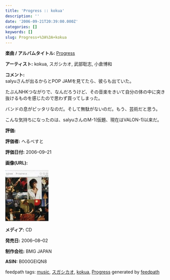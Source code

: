 ```yaml
---
title: 'Progress :: kokua'
description: ''
date: '2006-09-21T20:39:00.000Z'
categories: []
keywords: []
slug: Progress+%3A%3A+kokua
---
```

**楽曲 / アルバムタイトル:** [Progress](http://www.amazon.co.jp/exec/obidos/ASIN/B000GEIQN8/mrchildrenonl-22/ref=nosim/)

**アーティスト:** kokua, スガシカオ, 武部聡志, 小倉博和

**コメント:**   
salyuさんが出るからとPOP JAMを見てたら、彼らも出ていた。  
  
たぶんNHKつながりで、なんだろうけど、その音楽をきいて自分の体の中に突き抜けるものを感じたので思わず買ってしまった。  
  
  
  
バンドの息がピッタリなのだ。そして無駄がないのだ。もう、芸術だと思う。  
  
  
  
こんな気持ちになったのは、salyuさんのM-1(仮題、現在はVALON-1)以来だ。

**評価:**

**評価者:** へるべすと

**評価日付:** 2006–09–21

**画像(URL):**

![](0__rsO8hxKdBHLoraoq.jpg)

**メディア:** CD

**発売日:** 2006–08–02

**制作会社:** BMG JAPAN

**ASIN:** B000GEIQN8

feedpath tags: [music](http://feedpath.jp/search/index.csp?search_text=music), [スガシカオ](http://feedpath.jp/search/index.csp?search_text=%E3%82%B9%E3%82%AC%E3%82%B7%E3%82%AB%E3%82%AA), [kokua](http://feedpath.jp/search/index.csp?search_text=kokua), [Progress](http://feedpath.jp/search/index.csp?search_text=Progress) generated by [feedpath](http://feedpath.jp)